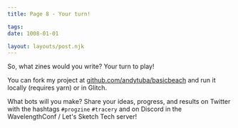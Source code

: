 ```yaml
---
title: Page 8 - Your turn!

tags:
date: 1008-01-01

layout: layouts/post.njk
---
```


So, what zines would you write? Your turn to play!

You can fork my project at [github.com/andytuba/basicbeach](https://github.com/andytuba.com) and run it locally (requires yarn) or in Glitch.

What bots will you make? Share your ideas, progress, and results on Twitter with the hashtags `#progzine` `#tracery` and on Discord in the WavelengthConf / Let's Sketch Tech server!

